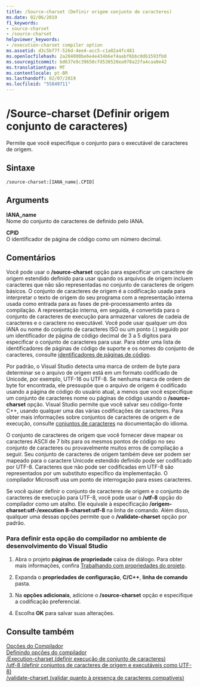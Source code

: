 ```yaml
---
title: /Source-charset (Definir origem conjunto de caracteres)
ms.date: 02/06/2019
f1_keywords:
- source-charset
- /source-charset
helpviewer_keywords:
- /execution-charset compiler option
ms.assetid: d3c5bf7f-526d-4ee4-acc5-c1a02a4fc481
ms.openlocfilehash: 2a204000be6e4e434b6ef4aabf6bbc0db1593fb0
ms.sourcegitcommit: bd637e9c39650cfd530520ea978a22fa4caa0e42
ms.translationtype: MT
ms.contentlocale: pt-BR
ms.lasthandoff: 02/07/2019
ms.locfileid: "55849711"
---
```

# <a name="source-charset-set-source-character-set"></a>/Source-charset (Definir origem conjunto de caracteres)

Permite que você especifique o conjunto para o executável de caracteres de origem.

## <a name="syntax"></a>Sintaxe

```
/source-charset:[IANA_name|.CPID]
```

## <a name="arguments"></a>Arguments

**IANA_name**<br/>
Nome do conjunto de caracteres de definido pelo IANA.

**CPID**<br/>
O identificador de página de código como um número decimal.

## <a name="remarks"></a>Comentários

Você pode usar o **/source-charset** opção para especificar um caractere de origem estendido definido para usar quando os arquivos de origem incluem caracteres que não são representadas no conjunto de caracteres de origem básicos. O conjunto de caracteres de origem é a codificação usada para interpretar o texto de origem do seu programa com a representação interna usada como entrada para as fases de pré-processamento antes da compilação. A representação interna, em seguida, é convertida para o conjunto de caracteres de execução para armazenar valores de cadeia de caracteres e o caractere no executável. Você pode usar qualquer um dos IANA ou nome do conjunto de caracteres ISO ou um ponto (.) seguido por um identificador de página de código decimal de 3 a 5 dígitos para especificar o conjunto de caracteres para usar. Para obter uma lista de identificadores de páginas de código de suporte e os nomes do conjunto de caracteres, consulte [identificadores de páginas de código](/windows/desktop/Intl/code-page-identifiers).

Por padrão, o Visual Studio detecta uma marca de ordem de byte para determinar se o arquivo de origem está em um formato codificado de Unicode, por exemplo, UTF-16 ou UTF-8. Se nenhuma marca de ordem de byte for encontrada, ele pressupõe que o arquivo de origem é codificado usando a página de código do usuário atual, a menos que você especifique um conjunto de caracteres nome ou páginas de código usando o **/source-charset** opção. Visual Studio permite que você salvar seu código-fonte C++, usando qualquer uma das várias codificações de caracteres. Para obter mais informações sobre conjuntos de caracteres de origem e de execução, consulte [conjuntos de caracteres](../../cpp/character-sets.md) na documentação do idioma.

O conjunto de caracteres de origem que você fornecer deve mapear os caracteres ASCII de 7 bits para os mesmos pontos de código no seu conjunto de caracteres ou provavelmente muitos erros de compilação a seguir. Seu conjunto de caracteres de origem também deve ser podem ser mapeado para o caractere Unicode estendido definido pode ser codificado por UTF-8. Caracteres que não pode ser codificadas em UTF-8 são representados por um substituto específico da implementação. O compilador Microsoft usa um ponto de interrogação para esses caracteres.

Se você quiser definir o conjunto de caracteres de origem e o conjunto de caracteres de execução para UTF-8, você pode usar o **/utf-8** opção do compilador como um atalho. Ele equivale à especificação **/origem-charset:utf-/execution 8-charset:utf-8** na linha de comando. Além disso, qualquer uma dessas opções permite que o **/validate-charset** opção por padrão.

### <a name="to-set-this-compiler-option-in-the-visual-studio-development-environment"></a>Para definir esta opção do compilador no ambiente de desenvolvimento do Visual Studio

1. Abra o projeto **páginas de propriedade** caixa de diálogo. Para obter mais informações, confira [Trabalhando com propriedades do projeto](../../ide/working-with-project-properties.md).

1. Expanda o **propriedades de configuração**, **C/C++**, **linha de comando** pasta.

1. Na **opções adicionais**, adicione o **/source-charset** opção e especifique a codificação preferencial.

1. Escolha **OK** para salvar suas alterações.

## <a name="see-also"></a>Consulte também

[Opções do Compilador](../../build/reference/compiler-options.md)<br/>
[Definindo opções do compilador](../../build/reference/setting-compiler-options.md)<br/>
[/Execution-charset (definir execução de conjunto de caracteres)](../../build/reference/execution-charset-set-execution-character-set.md)<br/>
[/utf-8 (definir conjuntos de caracteres de origem e executáveis como UTF-8)](../../build/reference/utf-8-set-source-and-executable-character-sets-to-utf-8.md)<br/>
[/validate-charset (validar quanto à presença de caracteres compatíveis)](../../build/reference/validate-charset-validate-for-compatible-characters.md)
